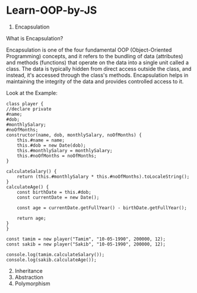 # Learn-OOP-by-JS

1.  Encapsulation

What is Encapsulation?

Encapsulation is one of the four fundamental OOP (Object-Oriented Programming) concepts, and it refers to the bundling of data (attributes) and methods (functions) that operate on the data into a single unit called a class. The data is typically hidden from direct access outside the class, and instead, it's accessed through the class's methods. Encapsulation helps in maintaining the integrity of the data and provides controlled access to it.

Look at the Example:

    class player {
    //declare private
    #name;
    #dob;
    #monthlySalary;
    #noOfMonths;
    constructor(name, dob, monthlySalary, noOfMonths) {
        this.#name = name;
        this.#dob = new Date(dob);
        this.#monthlySalary = monthlySalary;
        this.#noOfMonths = noOfMonths;
    }

    calculateSalary() {
        return (this.#monthlySalary * this.#noOfMonths).toLocaleString();
    }
    calculateAge() {
        const birthDate = this.#dob;
        const currentDate = new Date();

        const age = currentDate.getFullYear() - birthDate.getFullYear();

        return age;
    }
    }

    const tamim = new player("Tamim", "10-05-1990", 200000, 12);
    const sakib = new player("Sakib", "10-05-1990", 200000, 12);

    console.log(tamim.calculateSalary());
    console.log(sakib.calculateAge());

2.  Inheritance
3.  Abstraction
4.  Polymorphism
